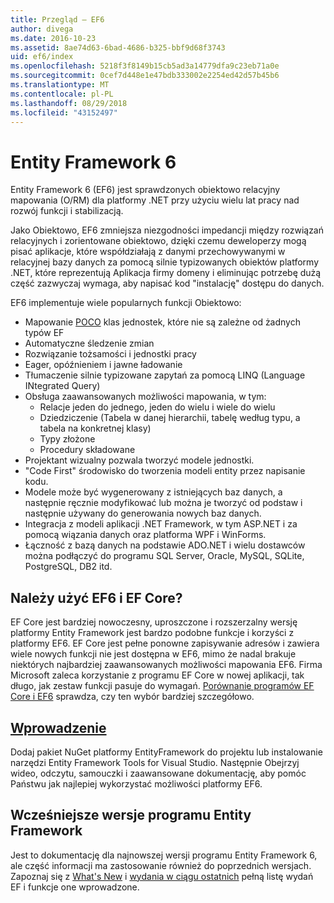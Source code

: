 ```yaml
---
title: Przegląd — EF6
author: divega
ms.date: 2016-10-23
ms.assetid: 8ae74d63-6bad-4686-b325-bbf9d68f3743
uid: ef6/index
ms.openlocfilehash: 5218f3f8149b15cb5ad3a14779dfa9c23eb71a0e
ms.sourcegitcommit: 0cef7d448e1e47bdb333002e2254ed42d57b45b6
ms.translationtype: MT
ms.contentlocale: pl-PL
ms.lasthandoff: 08/29/2018
ms.locfileid: "43152497"
---
```

# <a name="entity-framework-6"></a>Entity Framework 6
Entity Framework 6 (EF6) jest sprawdzonych obiektowo relacyjny mapowania (O/RM) dla platformy .NET przy użyciu wielu lat pracy nad rozwój funkcji i stabilizacją.

Jako Obiektowo, EF6 zmniejsza niezgodności impedancji między rozwiązań relacyjnych i zorientowane obiektowo, dzięki czemu deweloperzy mogą pisać aplikacje, które współdziałają z danymi przechowywanymi w relacyjnej bazy danych za pomocą silnie typizowanych obiektów platformy .NET, które reprezentują Aplikacja firmy domeny i eliminując potrzebę dużą część zazwyczaj wymaga, aby napisać kod "instalację" dostępu do danych.

EF6 implementuje wiele popularnych funkcji Obiektowo:
- Mapowanie [POCO](~/ef6/resources/glossary.md#poco) klas jednostek, które nie są zależne od żadnych typów EF
- Automatyczne śledzenie zmian
- Rozwiązanie tożsamości i jednostki pracy
- Eager, opóźnieniem i jawne ładowanie
- Tłumaczenie silnie typizowane zapytań za pomocą LINQ (Language INtegrated Query)
- Obsługa zaawansowanych możliwości mapowania, w tym:
  - Relacje jeden do jednego, jeden do wielu i wiele do wielu
  - Dziedziczenie (Tabela w danej hierarchii, tabelę według typu, a tabela na konkretnej klasy)
  - Typy złożone
  - Procedury składowane
- Projektant wizualny pozwala tworzyć modele jednostki.
- "Code First" środowisko do tworzenia modeli entity przez napisanie kodu.
- Modele może być wygenerowany z istniejących baz danych, a następnie ręcznie modyfikować lub można je tworzyć od podstaw i następnie używany do generowania nowych baz danych.
- Integracja z modeli aplikacji .NET Framework, w tym ASP.NET i za pomocą wiązania danych oraz platforma WPF i WinForms.
- Łączność z bazą danych na podstawie ADO.NET i wielu dostawców można podłączyć do programu SQL Server, Oracle, MySQL, SQLite, PostgreSQL, DB2 itd.

## <a name="should-i-use-ef6-or-ef-core"></a>Należy użyć EF6 i EF Core?

EF Core jest bardziej nowoczesny, uproszczone i rozszerzalny wersję platformy Entity Framework jest bardzo podobne funkcje i korzyści z platformy EF6.
EF Core jest pełne ponowne zapisywanie adresów i zawiera wiele nowych funkcji nie jest dostępna w EF6, mimo że nadal brakuje niektórych najbardziej zaawansowanych możliwości mapowania EF6.
Firma Microsoft zaleca korzystanie z programu EF Core w nowej aplikacji, tak długo, jak zestaw funkcji pasuje do wymagań.
[Porównanie programów EF Core i EF6](xref:efcore-and-ef6/index) sprawdza, czy ten wybór bardziej szczegółowo.

## <a name="get-startedef6get-startedmd"></a>[Wprowadzenie](~/ef6/get-started.md)

Dodaj pakiet NuGet platformy EntityFramework do projektu lub instalowanie narzędzi Entity Framework Tools for Visual Studio. Następnie Obejrzyj wideo, odczytu, samouczki i zaawansowane dokumentację, aby pomóc Państwu jak najlepiej wykorzystać możliwości platformy EF6.

## <a name="past-entity-framework-versions"></a>Wcześniejsze wersje programu Entity Framework

Jest to dokumentację dla najnowszej wersji programu Entity Framework 6, ale część informacji ma zastosowanie również do poprzednich wersjach.
Zapoznaj się z [What's New](~/ef6/what-is-new/index.md) i [wydania w ciągu ostatnich](~/ef6/what-is-new/past-releases.md) pełną listę wydań EF i funkcje one wprowadzone.
